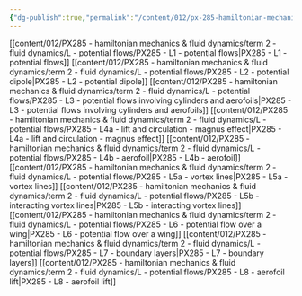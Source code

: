 ```yaml
---
{"dg-publish":true,"permalink":"/content/012/px-285-hamiltonian-mechanics-and-fluid-dynamics/term-2-fluid-dynamics/l-potential-flows/l-potential-flows/","noteIcon":"1","created":"2025-08-27T13:15:24.504+01:00","updated":"2025-03-07T14:38:07.000+00:00"}
---
```


[[content/012/PX285 - hamiltonian mechanics & fluid dynamics/term 2 - fluid dynamics/L - potential flows/PX285 - L1 - potential flows\|PX285 - L1 - potential flows]]
[[content/012/PX285 - hamiltonian mechanics & fluid dynamics/term 2 - fluid dynamics/L - potential flows/PX285 - L2 - potential dipole\|PX285 - L2 - potential dipole]]
[[content/012/PX285 - hamiltonian mechanics & fluid dynamics/term 2 - fluid dynamics/L - potential flows/PX285 - L3 - potential flows involving cylinders and aerofoils\|PX285 - L3 - potential flows involving cylinders and aerofoils]]
[[content/012/PX285 - hamiltonian mechanics & fluid dynamics/term 2 - fluid dynamics/L - potential flows/PX285 - L4a - lift and circulation - magnus effect\|PX285 - L4a - lift and circulation - magnus effect]]
[[content/012/PX285 - hamiltonian mechanics & fluid dynamics/term 2 - fluid dynamics/L - potential flows/PX285 - L4b - aerofoil\|PX285 - L4b - aerofoil]]
[[content/012/PX285 - hamiltonian mechanics & fluid dynamics/term 2 - fluid dynamics/L - potential flows/PX285 - L5a - vortex lines\|PX285 - L5a - vortex lines]]
[[content/012/PX285 - hamiltonian mechanics & fluid dynamics/term 2 - fluid dynamics/L - potential flows/PX285 - L5b - interacting vortex lines\|PX285 - L5b - interacting vortex lines]]
[[content/012/PX285 - hamiltonian mechanics & fluid dynamics/term 2 - fluid dynamics/L - potential flows/PX285 - L6 - potential flow over a wing\|PX285 - L6 - potential flow over a wing]]
[[content/012/PX285 - hamiltonian mechanics & fluid dynamics/term 2 - fluid dynamics/L - potential flows/PX285 - L7 - boundary layers\|PX285 - L7 - boundary layers]]
[[content/012/PX285 - hamiltonian mechanics & fluid dynamics/term 2 - fluid dynamics/L - potential flows/PX285 - L8 - aerofoil lift\|PX285 - L8 - aerofoil lift]]
